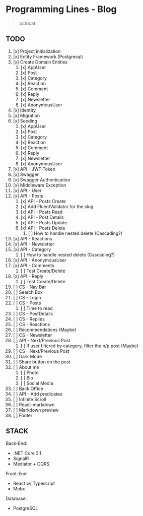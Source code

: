 # Programming Lines - Blog

> :octocat:

## TODO

1. [x] Project initialization
2. [x] Entity Framework (Postgresql)
3. [x] Create Domain Entities
   1. [x]  AppUser
   2. [x]  Post
   3. [x]  Category
   4. [x]  Reaction
   5. [x]  Comment
   6. [x]  Reply
   7. [x]  Newsletter
   8. [x]  AnonymousUser
4. [x] Identity
5. [x] Migration
6. [x] Seeding
   1. [x]  AppUser
   2. [x]  Post
   3. [x]  Category
   4. [x]  Reaction
   5. [x]  Comment
   6. [x]  Reply
   7. [x]  Newsletter
   8. [x]  AnonymousUser
7. [x] API - JWT Token
8. [x] Swagger
9. [x] Swagger Authentication
10. [x] Middleware Exception
11. [x] API - User
12. [x] API - Posts
    1.  [x] API - Posts Create
    2.  [x] Add FluentValidator for the slug
    3.  [x] API - Posts Read    
    4.  [x] API - Post Details
    5.  [x] API - Posts Update
    6.  [x] API - Posts Delete
        1.  [ ] How to handle nested delete (Cascading?)
13. [x] API - Reactions
14. [x] API - Newsletter
15. [x] API - Category
    1.  [ ] How to handle nested delete (Cascading?)
16. [x] API - AnonymousUser
17. [x] API - Comments
    1.  [ ] Test Create/Delete
18. [x] API - Reply
    1.  [ ] Test Create/Delete
19. [ ] CS - Nav Bar
20. [ ] Search Box
21. [ ] CS - Login  
22. [ ] CS - Posts
    1.  [ ] Time to read
23. [ ] CS - PostDetails
24. [ ] CS - Replies
25. [ ] CS - Reactions
26. [ ] Recommendations (Maybe)
27. [ ] CS - Newsletter
28. [ ] API - Next/Previous Post
    1.  [ ] If user filtered by category, filter the n/p post (Maybe)
29. [ ] CS - Next/Previous Post
30. [ ] Dark Mode
31. [ ] Share button on the post
32. [ ] About me
    1.  [ ] Photo
    2.  [ ] Bio
    3.  [ ] Social Media
33. [ ] Back Office
34. [ ] API - Add predicates
35. [ ] Infinite Scroll
36. [ ] React-markdown
37. [ ] Markdown preview
38. [ ] Footer


## STACK

Back-End:
  - .NET Core 3.1
  - SignalR
  - Mediator + CQRS
  
Front-End:
  - React w/ Typescript
  - Mobx
  
Database:
  - PostgreSQL